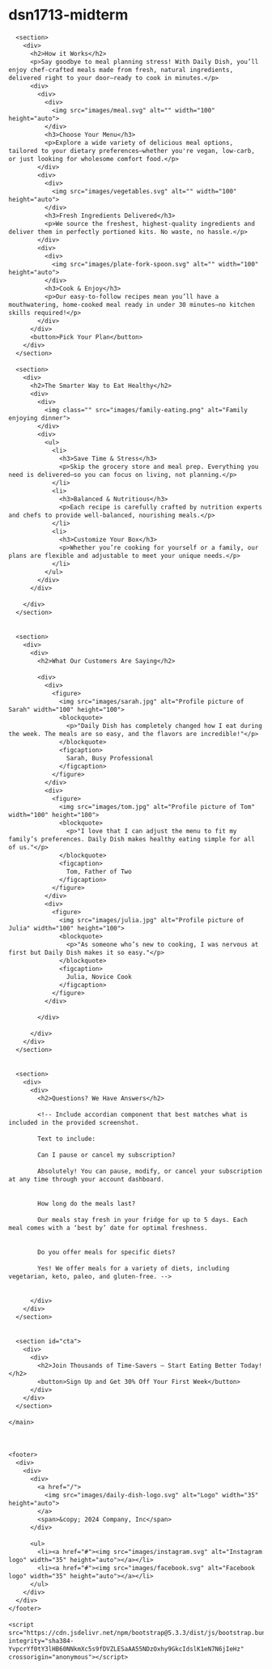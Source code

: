 # dsn1713-midterm



      <section>
        <div>
          <h2>How it Works</h2>
          <p>Say goodbye to meal planning stress! With Daily Dish, you’ll enjoy chef-crafted meals made from fresh, natural ingredients, delivered right to your door—ready to cook in minutes.</p>
          <div>
            <div>
              <div>
                <img src="images/meal.svg" alt="" width="100" height="auto">
              </div>
              <h3>Choose Your Menu</h3>
              <p>Explore a wide variety of delicious meal options, tailored to your dietary preferences—whether you're vegan, low-carb, or just looking for wholesome comfort food.</p>
            </div>
            <div>
              <div>
                <img src="images/vegetables.svg" alt="" width="100" height="auto">
              </div>
              <h3>Fresh Ingredients Delivered</h3>
              <p>We source the freshest, highest-quality ingredients and deliver them in perfectly portioned kits. No waste, no hassle.</p>
            </div>
            <div>
              <div>
                <img src="images/plate-fork-spoon.svg" alt="" width="100" height="auto">
              </div>
              <h3>Cook & Enjoy</h3>
              <p>Our easy-to-follow recipes mean you’ll have a mouthwatering, home-cooked meal ready in under 30 minutes—no kitchen skills required!</p>
            </div>
          </div>
          <button>Pick Your Plan</button>
        </div>
      </section>
      
      <section>
        <div>
          <h2>The Smarter Way to Eat Healthy</h2>
          <div>
            <div>
              <img class="" src="images/family-eating.png" alt="Family enjoying dinner">
            </div>
            <div>
              <ul>
                <li>
                  <h3>Save Time & Stress</h3>
                  <p>Skip the grocery store and meal prep. Everything you need is delivered—so you can focus on living, not planning.</p>
                </li>
                <li>
                  <h3>Balanced & Nutritious</h3>
                  <p>Each recipe is carefully crafted by nutrition experts and chefs to provide well-balanced, nourishing meals.</p>
                </li>
                <li>
                  <h3>Customize Your Box</h3>
                  <p>Whether you’re cooking for yourself or a family, our plans are flexible and adjustable to meet your unique needs.</p>
                </li>
              </ul>
            </div>
          </div>
          
        </div>
      </section>


      <section>
        <div>
          <div>
            <h2>What Our Customers Are Saying</h2>

            <div>
              <div>
                <figure>
                  <img src="images/sarah.jpg" alt="Profile picture of Sarah" width="100" height="100">
                  <blockquote>
                    <p>"Daily Dish has completely changed how I eat during the week. The meals are so easy, and the flavors are incredible!"</p>
                  </blockquote>
                  <figcaption>
                    Sarah, Busy Professional
                  </figcaption>
                </figure>
              </div>
              <div>
                <figure>
                  <img src="images/tom.jpg" alt="Profile picture of Tom" width="100" height="100">
                  <blockquote>
                    <p>"I love that I can adjust the menu to fit my family’s preferences. Daily Dish makes healthy eating simple for all of us."</p>
                  </blockquote>
                  <figcaption>
                    Tom, Father of Two
                  </figcaption>
                </figure>
              </div>
              <div>
                <figure>
                  <img src="images/julia.jpg" alt="Profile picture of Julia" width="100" height="100">
                  <blockquote>
                    <p>"As someone who’s new to cooking, I was nervous at first but Daily Dish makes it so easy."</p>
                  </blockquote>
                  <figcaption>
                    Julia, Novice Cook
                  </figcaption>
                </figure>
              </div>
              
            </div>

          </div>
        </div>
      </section>


      <section>
        <div>
          <div>
            <h2>Questions? We Have Answers</h2>

            <!-- Include accordian component that best matches what is included in the provided screenshot.

            Text to include:

            Can I pause or cancel my subscription?

            Absolutely! You can pause, modify, or cancel your subscription at any time through your account dashboard.


            How long do the meals last?

            Our meals stay fresh in your fridge for up to 5 days. Each meal comes with a ‘best by’ date for optimal freshness.


            Do you offer meals for specific diets?

            Yes! We offer meals for a variety of diets, including vegetarian, keto, paleo, and gluten-free. -->

              
          </div>
        </div>
      </section>


      <section id="cta">
        <div>
          <div>
            <h2>Join Thousands of Time-Savers – Start Eating Better Today!</h2>
            <button>Sign Up and Get 30% Off Your First Week</button>
          </div>
        </div>
      </section>

    </main>


    
    <footer>
      <div>
        <div>
          <div>
            <a href="/">
              <img src="images/daily-dish-logo.svg" alt="Logo" width="35" height="auto">
            </a>
            <span>&copy; 2024 Company, Inc</span>
          </div>
      
          <ul>
            <li><a href="#"><img src="images/instagram.svg" alt="Instagram logo" width="35" height="auto"></a></li>
            <li><a href="#"><img src="images/facebook.svg" alt="Facebook logo" width="35" height="auto"></a></li>
          </ul>
        </div>    
      </div>
    </footer>
    
    <script src="https://cdn.jsdelivr.net/npm/bootstrap@5.3.3/dist/js/bootstrap.bundle.min.js" integrity="sha384-YvpcrYf0tY3lHB60NNkmXc5s9fDVZLESaAA55NDzOxhy9GkcIdslK1eN7N6jIeHz" crossorigin="anonymous"></script>
  </body>
</html>